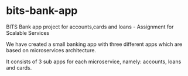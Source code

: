 # bits-bank-app
BITS Bank app project for accounts,cards and loans - Assignment for Scalable Services

We have created a small banking app with three different apps which are based on microservices architecture. 

It consists of 3 sub apps for each microservice, namely: accounts, loans and cards.

